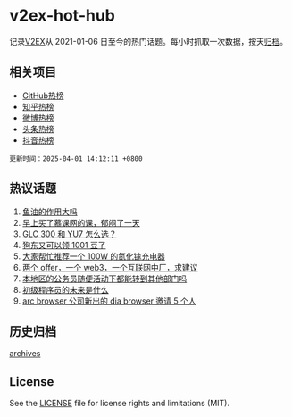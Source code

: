 # v2ex-hot-hub

 记录[V2EX](https://www.v2ex.com/)从 2021-01-06 日至今的热门话题。每小时抓取一次数据，按天[归档](archives)。
 
 ## 相关项目

- [GitHub热榜](https://github.com/it985/github-hot-hub)
- [知乎热榜](https://github.com/it985/zhihu-hot-hub)
- [微博热榜](https://github.com/it985/weibo-hot-hub)
- [头条热榜](https://github.com/it985/toutiao-hot-hub)
- [抖音热榜](https://github.com/it985/douyin-hot-hub)


 `更新时间：2025-04-01 14:12:11 +0800`

## 热议话题

1. [鱼油的作用大吗](https://www.v2ex.com/t/1122336)
1. [早上买了慕课网的课，郁闷了一天](https://www.v2ex.com/t/1122360)
1. [GLC 300 和 YU7 怎么选？](https://www.v2ex.com/t/1122433)
1. [狗东又可以领 1001 豆了](https://www.v2ex.com/t/1122351)
1. [大家帮忙推荐一个 100W 的氮化镓充电器](https://www.v2ex.com/t/1122457)
1. [两个 offer，一个 web3，一个互联网中厂，求建议](https://www.v2ex.com/t/1122446)
1. [本地区的公务员随便活动下都能转到其他部门吗](https://www.v2ex.com/t/1122450)
1. [初级程序员的未来是什么](https://www.v2ex.com/t/1122389)
1. [arc browser 公司新出的 dia browser 邀请 5 个人](https://www.v2ex.com/t/1122415)

## 历史归档

[archives](archives)

## License

See the [LICENSE](LICENSE) file for license rights and limitations (MIT).
